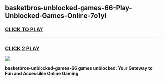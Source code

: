 
## basketbros-unblocked-games-66-Play-Unblocked-Games-Online-7o1yi
<h3>
<a href="https://premium76.site?title=basketbros-unblocked-games-66&ref=25A">CLICK TO PLAY</a></h3>
<hr>

<h3>
<a href="https://premium76.site?title=basketbros-unblocked-games-66&ref=25A">CLICK 2 PLAY</a>
  
</h3>

<a href="https://premium76.site?title=basketbros-unblocked-games-66&ref=25A"><img src="https://clearcache.store/games.png"></a>


**basketbros-unblocked-games-66 games unblocked: Your Gateway to Fun and Accessible Online Gaming**
